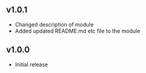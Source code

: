 ## v1.0.1  
- Changed description of module  
- Added updated README.md etc file to the module  
  
## v1.0.0  
- Initial release  
